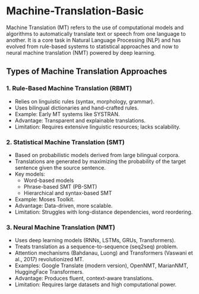 # Machine-Translation-Basic
Machine Translation (MT) refers to the use of computational models and algorithms to automatically translate text or speech from one language to another. It is a core task in Natural Language Processing (NLP) and has evolved from rule-based systems to statistical approaches and now to neural machine translation (NMT) powered by deep learning.

## Types of Machine Translation Approaches
### 1. Rule-Based Machine Translation (RBMT)

* Relies on linguistic rules (syntax, morphology, grammar).
* Uses bilingual dictionaries and hand-crafted rules.
* Example: Early MT systems like SYSTRAN.
* Advantage: Transparent and explainable translations.
* Limitation: Requires extensive linguistic resources; lacks scalability.

### 2. Statistical Machine Translation (SMT)

* Based on probabilistic models derived from large bilingual corpora.
* Translations are generated by maximizing the probability of the target sentence given the source sentence.
* Key models:
  * Word-based models
  * Phrase-based SMT (PB-SMT)
  * Hierarchical and syntax-based SMT
* Example: Moses Toolkit.
* Advantage: Data-driven, more scalable.
* Limitation: Struggles with long-distance dependencies, word reordering.

### 3. Neural Machine Translation (NMT)

* Uses deep learning models (RNNs, LSTMs, GRUs, Transformers).
* Treats translation as a sequence-to-sequence (seq2seq) problem.
* Attention mechanisms (Bahdanau, Luong) and Transformers (Vaswani et al., 2017) revolutionized MT.
* Examples: Google Translate (modern version), OpenNMT, MarianNMT, HuggingFace Transformers.
* Advantage: Produces fluent, context-aware translations.
* Limitation: Requires large datasets and high computational power.
